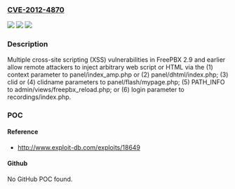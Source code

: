 ### [CVE-2012-4870](https://cve.mitre.org/cgi-bin/cvename.cgi?name=CVE-2012-4870)
![](https://img.shields.io/static/v1?label=Product&message=n%2Fa&color=blue)
![](https://img.shields.io/static/v1?label=Version&message=n%2Fa&color=blue)
![](https://img.shields.io/static/v1?label=Vulnerability&message=n%2Fa&color=brighgreen)

### Description

Multiple cross-site scripting (XSS) vulnerabilities in FreePBX 2.9 and earlier allow remote attackers to inject arbitrary web script or HTML via the (1) context parameter to panel/index_amp.php or (2) panel/dhtml/index.php; (3) clid or (4) clidname parameters to panel/flash/mypage.php; (5) PATH_INFO to admin/views/freepbx_reload.php; or (6) login parameter to recordings/index.php.

### POC

#### Reference
- http://www.exploit-db.com/exploits/18649

#### Github
No GitHub POC found.

